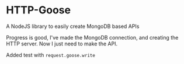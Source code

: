 # HTTP-Goose
A NodeJS library to easily create MongoDB based APIs

Progress is good, I've made the MongoDB connection, and creating the HTTP server.  Now I just need to make the API.

Added test with `request.goose.write`
